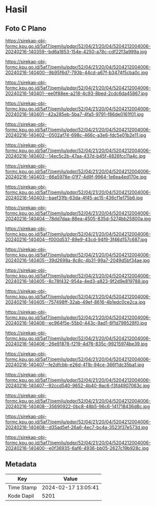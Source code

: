 # Hasil

## Foto C Plano

https://sirekap-obj-formc.kpu.go.id/5af7/pemilu/pdpr/52/04/21/20/04/5204212004006-20240216-140359--bd6a1853-154e-4250-a78c-cdf22f3a999a.jpg

https://sirekap-obj-formc.kpu.go.id/5af7/pemilu/pdpr/52/04/21/20/04/5204212004006-20240216-140400--9b95f6d7-793b-44cd-a67f-b3474f5cba0c.jpg

https://sirekap-obj-formc.kpu.go.id/5af7/pemilu/pdpr/52/04/21/20/04/5204212004006-20240216-140401--ee0f88ee-a218-4c93-8bed-2cdc6da45867.jpg

https://sirekap-obj-formc.kpu.go.id/5af7/pemilu/pdpr/52/04/21/20/04/5204212004006-20240216-140401--42a285eb-5ba7-4fa5-9791-f86de0161f01.jpg

https://sirekap-obj-formc.kpu.go.id/5af7/pemilu/pdpr/52/04/21/20/04/5204212004006-20240216-140402--0502af74-698c-466c-a3e6-fdc5e01b2e11.jpg

https://sirekap-obj-formc.kpu.go.id/5af7/pemilu/pdpr/52/04/21/20/04/5204212004006-20240216-140402--14ec5c2b-47aa-437d-b45f-4826fcc11a4c.jpg

https://sirekap-obj-formc.kpu.go.id/5af7/pemilu/pdpr/52/04/21/20/04/5204212004006-20240216-140403--66a5978e-01f7-4d9f-9964-1e6ea4ed170e.jpg

https://sirekap-obj-formc.kpu.go.id/5af7/pemilu/pdpr/52/04/21/20/04/5204212004006-20240216-140403--baef31fb-63da-4f45-ac15-436cf1e175b6.jpg

https://sirekap-obj-formc.kpu.go.id/5af7/pemilu/pdpr/52/04/21/20/04/5204212004006-20240216-140404--78dd7daa-88ea-4505-835d-5274bb25800a.jpg

https://sirekap-obj-formc.kpu.go.id/5af7/pemilu/pdpr/52/04/21/20/04/5204212004006-20240216-140404--f000d537-89e9-43cd-94f9-3f46d157c687.jpg

https://sirekap-obj-formc.kpu.go.id/5af7/pemilu/pdpr/52/04/21/20/04/5204212004006-20240216-140405--39d2698a-8c8c-4b31-99a7-2049d5bf34ae.jpg

https://sirekap-obj-formc.kpu.go.id/5af7/pemilu/pdpr/52/04/21/20/04/5204212004006-20240216-140405--8c78f432-954a-4ed3-a823-9f2d9e819788.jpg

https://sirekap-obj-formc.kpu.go.id/5af7/pemilu/pdpr/52/04/21/20/04/5204212004006-20240216-140405--757498ff-32ab-49ef-8616-4b1edc0ce2ca.jpg

https://sirekap-obj-formc.kpu.go.id/5af7/pemilu/pdpr/52/04/21/20/04/5204212004006-20240216-140406--ec964f5e-55b0-443c-9ad1-6f1d799528f0.jpg

https://sirekap-obj-formc.kpu.go.id/5af7/pemilu/pdpr/52/04/21/20/04/5204212004006-20240216-140406--26e91878-f219-4d76-835c-99215974be39.jpg

https://sirekap-obj-formc.kpu.go.id/5af7/pemilu/pdpr/52/04/21/20/04/5204212004006-20240216-140407--fe2dfcbb-e26d-411b-94ce-366f1dc35ba1.jpg

https://sirekap-obj-formc.kpu.go.id/5af7/pemilu/pdpr/52/04/21/20/04/5204212004006-20240216-140407--92ccd540-9652-4b40-9ac6-f3fd4907063c.jpg

https://sirekap-obj-formc.kpu.go.id/5af7/pemilu/pdpr/52/04/21/20/04/5204212004006-20240216-140408--35690922-0bc8-48b5-96c6-141718436d8c.jpg

https://sirekap-obj-formc.kpu.go.id/5af7/pemilu/pdpr/52/04/21/20/04/5204212004006-20240216-140408--d35ad5ef-26a6-4ec7-bc4a-3523f37e573d.jpg

https://sirekap-obj-formc.kpu.go.id/5af7/pemilu/pdpr/52/04/21/20/04/5204212004006-20240216-140400--e0f36935-6af6-4936-bb05-2627c19b928c.jpg


## Metadata

| Key        | Value               |
| ---------- | ------------------- |
| Time Stamp | 2024-02-17 13:05:41 |
| Kode Dapil | 5201                |



